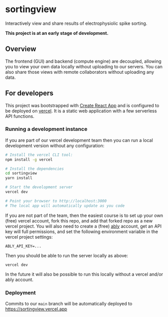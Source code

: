 # sortingview

Interactively view and share results of electrophysiolic spike sorting.

**This project is at an early stage of development.**

## Overview

The frontend (GUI) and backend (compute engine) are decoupled, allowing you to view your own data locally without uploading to our servers. You can also share those views with remote collaborators without uploading any data.

## For developers

This project was bootstrapped with [Create React App](https://github.com/facebook/create-react-app) and is configured to be deployed on [vercel](https://vercel.com). It is a static web application with a few serverless API functions.

### Running a development instance

If you are part of our vercel development team then you can run a local development version without any configuration:

```bash
# Install the vercel CLI tool:
npm install -g vercel

# Install the dependencies
cd sortingview
yarn install

# Start the development server
vercel dev

# Point your browser to http://localhost:3000
# The local app will automatically update as you code
```

If you are not part of the team, then the easiest course is to set up your own (free) vercel account, fork this repo, and add that forked repo as a new vercel project. You will also need to create a (free) [ably](https://ably.com) account, get an API key will full permissions, and set the following environment variable in the vercel project settings:

```
ABLY_API_KEY=...
```

Then you should be able to run the server locally as above:

```
vercel dev
```

In the future it will also be possible to run this locally without a vercel and/or ably account.

### Deployment

Commits to our `main` branch will be automatically deployed to https://sortingview.vercel.app
